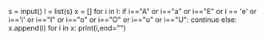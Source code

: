 
s = input()
l = list(s)
x = []
for i in l:
    if i=="A" or i=="a" or i=="E" or i == 'e' or i=='i' or i=="I" or i=="o" or i=="O" or i=="u" or i=="U":
        continue
    else:
        x.append(i)
for i in x:
    print(i,end="")

